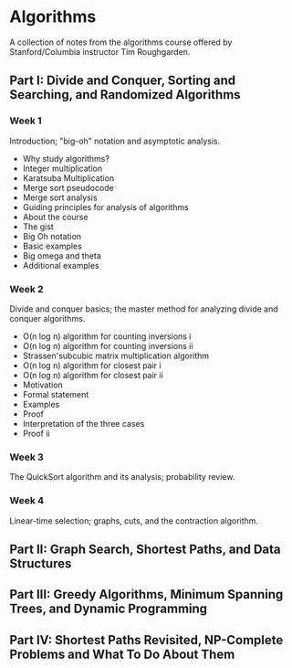 # Algorithms

A collection of notes from the algorithms course offered by Stanford/Columbia instructor Tim Roughgarden.

## Part I: Divide and Conquer, Sorting and Searching, and Randomized Algorithms

### Week 1

Introduction; "big-oh" notation and asymptotic analysis.

- Why study algorithms?
- Integer multiplication
- Karatsuba Multiplication
- Merge sort pseudocode
- Merge sort analysis
- Guiding principles for analysis of algorithms
- About the course
- The gist
- Big Oh notation
- Basic examples
- Big omega and theta
- Additional examples

### Week 2

Divide and conquer basics; the master method for analyzing divide and conquer algorithms.

- O(n log n) algorithm for counting inversions i
- O(n log n) algorithm for counting inversions ii
- Strassen'subcubic matrix multiplication algorithm
- O(n log n) algorithm for closest pair i
- O(n log n) algorithm for closest pair ii
- Motivation
- Formal statement
- Examples
- Proof
- Interpretation of the three cases
- Proof ii

### Week 3

The QuickSort algorithm and its analysis; probability review.

### Week 4

Linear-time selection; graphs, cuts, and the contraction algorithm.

## Part II: Graph Search, Shortest Paths, and Data Structures

## Part III: Greedy Algorithms, Minimum Spanning Trees, and Dynamic Programming

## Part IV: Shortest Paths Revisited, NP-Complete Problems and What To Do About Them
